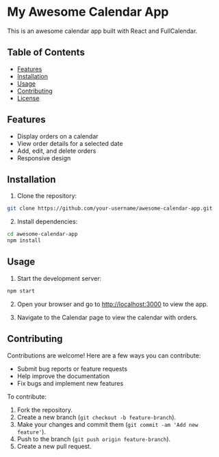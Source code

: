 # My Awesome Calendar App

This is an awesome calendar app built with React and FullCalendar.

## Table of Contents

- [Features](#features)
- [Installation](#installation)
- [Usage](#usage)
- [Contributing](#contributing)
- [License](#license)

## Features

- Display orders on a calendar
- View order details for a selected date
- Add, edit, and delete orders
- Responsive design

## Installation

1. Clone the repository:

```bash
git clone https://github.com/your-username/awesome-calendar-app.git
```

2. Install dependencies:

```bash
cd awesome-calendar-app
npm install
```

## Usage

1. Start the development server:

```bash
npm start
```

2. Open your browser and go to [http://localhost:3000](http://localhost:3000) to view the app.

3. Navigate to the Calendar page to view the calendar with orders.

## Contributing

Contributions are welcome! Here are a few ways you can contribute:

- Submit bug reports or feature requests
- Help improve the documentation
- Fix bugs and implement new features

To contribute:

1. Fork the repository.
2. Create a new branch (`git checkout -b feature-branch`).
3. Make your changes and commit them (`git commit -am 'Add new feature'`).
4. Push to the branch (`git push origin feature-branch`).
5. Create a new pull request.